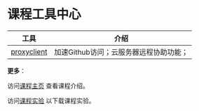 # 课程工具中心

|工具 |介绍 |
|---|---|
|[proxyclient](proxyclient)|加速Github访问；云服务器远程协助功能； |

**更多**：

访问[课程主页](https://github.com/TaibiaoGuo/blockchain101/tree/master)
查看课程介绍。

访问[课程实验](https://github.com/TaibiaoGuo/blockchain101/tree/experiment) 
以下载课程实验。